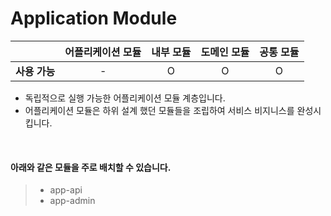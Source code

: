 # Application Module

|           | **어플리케이션 모듈** | **내부 모듈** | **도메인 모듈** | **공통 모듈** |
|:---------:|:-------------:|:---------:|:----------:|:---------:|
| **사용 가능** |       -       |     O     |     O      |     O     |

- 독립적으로 실행 가능한 어플리케이션 모듈 계층입니다.
- 어플리케이션 모듈은 하위 설계 했던 모듈들을 조립하여 서비스 비지니스를 완성시킵니다.

<br />

#### 아래와 같은 모듈을 주로 배치할 수 있습니다.

> - app-api
> - app-admin
